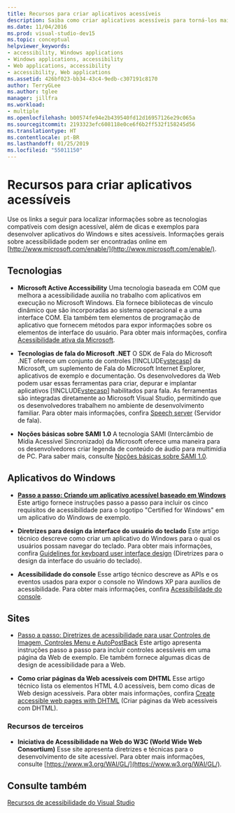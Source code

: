 ```yaml
---
title: Recursos para criar aplicativos acessíveis
description: Saiba como criar aplicativos acessíveis para torná-los mais fáceis para serem usados por pessoas com deficiências.
ms.date: 11/04/2016
ms.prod: visual-studio-dev15
ms.topic: conceptual
helpviewer_keywords:
- accessibility, Windows applications
- Windows applications, accessibility
- Web applications, accessibility
- accessibility, Web applications
ms.assetid: 426bf023-bb34-43c4-9edb-c307191c8170
author: TerryGLee
ms.author: tglee
manager: jillfra
ms.workload:
- multiple
ms.openlocfilehash: b00574fe94e2b439540fd12d16957126e29c065a
ms.sourcegitcommit: 2193323efc608118e0ce6f6b2ff532f158245d56
ms.translationtype: HT
ms.contentlocale: pt-BR
ms.lasthandoff: 01/25/2019
ms.locfileid: "55011150"
---
```

# <a name="resources-for-designing-accessible-applications"></a>Recursos para criar aplicativos acessíveis

Use os links a seguir para localizar informações sobre as tecnologias compatíveis com design acessível, além de dicas e exemplos para desenvolver aplicativos do Windows e sites acessíveis. Informações gerais sobre acessibilidade podem ser encontradas online em [http://www.microsoft.com/enable/](http://www.microsoft.com/enable/).

## <a name="technologies"></a>Tecnologias

* **Microsoft Active Accessibility** Uma tecnologia baseada em COM que melhora a acessibilidade auxilia no trabalho com aplicativos em execução no Microsoft Windows. Ela fornece bibliotecas de vínculo dinâmico que são incorporadas ao sistema operacional e a uma interface COM. Ela também tem elementos de programação de aplicativo que fornecem métodos para expor informações sobre os elementos de interface do usuário. Para obter mais informações, confira [Acessibilidade ativa da Microsoft](/windows/desktop/WinAuto/microsoft-active-accessibility).

* **Tecnologias de fala do Microsoft .NET** O SDK de Fala do Microsoft .NET oferece um conjunto de controles [!INCLUDE[vstecasp](../../code-quality/includes/vstecasp_md.md)] da Microsoft, um suplemento de Fala do Microsoft Internet Explorer, aplicativos de exemplo e documentação. Os desenvolvedores da Web podem usar essas ferramentas para criar, depurar e implantar aplicativos [!INCLUDE[vstecasp](../../code-quality/includes/vstecasp_md.md)] habilitados para fala. As ferramentas são integradas diretamente ao Microsoft Visual Studio, permitindo que os desenvolvedores trabalhem no ambiente de desenvolvimento familiar. Para obter mais informações, confira [Speech server](/previous-versions/office/developer/speech-technologies/ms950383\(v\=msdn.10\)) (Servidor de fala).

* **Noções básicas sobre SAMI 1.0** A tecnologia SAMI (Intercâmbio de Mídia Acessível Sincronizado) da Microsoft oferece uma maneira para os desenvolvedores criar legenda de conteúdo de áudio para multimídia de PC. Para saber mais, consulte [Noções básicas sobre SAMI 1.0](/previous-versions/windows/desktop/dnacc/understanding-sami-1.0).

## <a name="windows-applications"></a>Aplicativos do Windows

* **[Passo a passo: Criando um aplicativo acessível baseado em Windows](/dotnet/framework/winforms/advanced/walkthrough-creating-an-accessible-windows-based-application)** Este artigo fornece instruções passo a passo para incluir os cinco requisitos de acessibilidade para o logotipo "Certified for Windows" em um aplicativo do Windows de exemplo.

* **Diretrizes para design da interface do usuário do teclado** Este artigo técnico descreve como criar um aplicativo do Windows para o qual os usuários possam navegar do teclado. Para obter mais informações, confira [Guidelines for keyboard user interface design](/previous-versions/windows/desktop/dnacc/guidelines-for-keyboard-user-interface-design) (Diretrizes para o design da interface do usuário do teclado).

* **Acessibilidade do console** Esse artigo técnico descreve as APIs e os eventos usados para expor o console no Windows XP para auxílios de acessibilidade. Para obter mais informações, confira [Acessibilidade do console](/previous-versions/windows/desktop/dnacc/console-accessibility).

## <a name="websites"></a>Sites

-   [Passo a passo: Diretrizes de acessibilidade para usar Controles de Imagem, Controles Menu e AutoPostBack](https://msdn.microsoft.com/Library/ff7b5021-48b3-46bf-921f-9fe1e0e32202) Este artigo apresenta instruções passo a passo para incluir controles acessíveis em uma página da Web de exemplo. Ele também fornece algumas dicas de design de acessibilidade para a Web.

-   **Como criar páginas da Web acessíveis com DHTML** Esse artigo técnico lista os elementos HTML 4.0 acessíveis, bem como dicas de Web design acessíveis. Para obter mais informações, confira [Create accessible web pages with DHTML](https://msdn.microsoft.com/library/ms528445.aspx) (Criar páginas da Web acessíveis com DHTML).

### <a name="third-party-resources"></a>Recursos de terceiros

-   **Iniciativa de Acessibilidade na Web do W3C (World Wide Web Consortium)** Esse site apresenta diretrizes e técnicas para o desenvolvimento de site acessível. Para obter mais informações, consulte [https://www.w3.org/WAI/GL/](https://www.w3.org/WAI/GL/).

## <a name="see-also"></a>Consulte também

[Recursos de acessibilidade do Visual Studio](../../ide/reference/accessibility-features-of-visual-studio.md)
